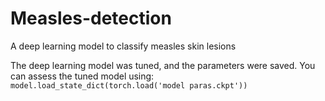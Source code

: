 # Measles-detection
A deep learning model to classify measles skin lesions

The deep learning model was tuned, and the parameters were saved.
You can assess the tuned model using: 
``model.load_state_dict(torch.load('model paras.ckpt'))``
